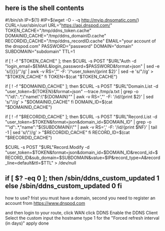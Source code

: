 here is the shell contents
-------------------------------------------------------------------------------------------------
#!/bin/sh
IP=${1}
#IP=$(wget -O - -q http://myip.dnsomatic.com/)
CURL=/usr/sbin/curl
URL="https://api.dnspod.com/"
TOKEN_CACHE="/tmp/ddns_token.cache"
DOMAINID_CACHE="/tmp/ddns_domainID.cache"
RECORDID_CACHE="/tmp/ddns_recordID.cache"
EMAIL="your account of the dnspod.com"
PASSWORD="password"
DOMAIN="domain"
SUBDOMAIN="subdomain"
TTL=1

if [ ! -f "$TOKEN_CACHE" ]; then
        $CURL -s POST "$URL"Auth -d "login_email=$EMAIL&login_password=$PASSWORD&format=json" | sed -e 's/[{}]/''/g' | awk -v RS=',"' -F: '/^user_token/{print $2}' | sed -e 's/\"//g' > "$TOKEN_CACHE"
fi
TOKEN=$(cat "$TOKEN_CACHE")

if [ ! -f "$DOMAINID_CACHE" ]; then
        $CURL -s POST "$URL"Domain.List -d "user_token=${TOKEN}&format=json" --trace /tmp/a.txt | grep -o "\"id\":.*,\"name\":\"${DOMAIN}\"" | awk -v RS=',"' -F: '/id/{print $2}' | sed 's/\"//g' > "$DOMAINID_CACHE"
fi
DOMAIN_ID=$(cat "$DOMAINID_CACHE")

if [ ! -f "$RECORDID_CACHE" ]; then
        $CURL -s POST "$URL"Record.List -d "user_token=$TOKEN&format=json&domain_id=$DOMAIN_ID" | grep -o "\"id\":.*,\"name\":\"${SUBDOMAIN}\"" | awk -v RS=',' -F: '/id/{print $NF}' | tail -1 | sed 's/\"//g' > "$RECORDID_CACHE"
fi
RECORD_ID=$(cat "$RECORDID_CACHE")

$CURL -s POST "$URL"Record.Modify -d "user_token=$TOKEN&format=json&domain_id=$DOMAIN_ID&record_id=$RECORD_ID&sub_domain=$SUBDOMAIN&value=$IP&record_type=A&record_line=default&ttl=$TTL" > /dev/null

if [ $? -eq 0 ]; then
        /sbin/ddns_custom_updated 1
else
        /sbin/ddns_custom_updated 0
fi
-------------------------------------------------------------------------------------------------

how to use?
frist you must have a domain,
second you need to register an account from https://www.dnspod.com

and then
login to your route,
click WAN
click DDNS
Enable the DDNS Client
Select the custom
input the hostname
type 1 for the "Forced refresh interval (in days)"
apply
done
